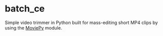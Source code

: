 # batch_ce

Simple video trimmer in Python built for mass-editing short MP4 clips by using the [MoviePy](https://github.com/Zulko/moviepy) module.
